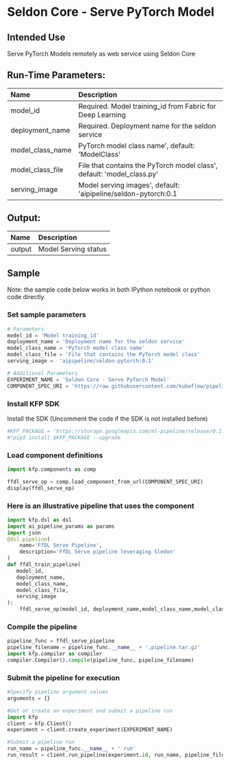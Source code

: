 # Seldon Core - Serve PyTorch Model

## Intended Use
Serve PyTorch Models remotely as web service using Seldon Core
  
## Run-Time Parameters:
Name | Description
:--- | :----------
model_id | Required. Model training_id from Fabric for Deep Learning
deployment_name | Required. Deployment name for the seldon service
model_class_name | PyTorch model class name', default: 'ModelClass'
model_class_file | File that contains the PyTorch model class', default: 'model_class.py'
serving_image | Model serving images', default: 'aipipeline/seldon-pytorch:0.1

## Output:
Name | Description
:--- | :----------
output | Model Serving status

## Sample

Note: the sample code below works in both IPython notebook or python code directly.

### Set sample parameters
```python
# Parameters
model_id = 'Model training_id'
deployment_name = 'Deployment name for the seldon service'
model_class_name = 'PyTorch model class name'
model_class_file = 'File that contains the PyTorch model class'
serving_image =  'aipipeline/seldon-pytorch:0.1'
```

```python
# Additional Parameters
EXPERIMENT_NAME = 'Seldon Core - Serve PyTorch Model'
COMPONENT_SPEC_URI = 'https://raw.githubusercontent.com/kubeflow/pipelines/dbf05e347a70b734175933b88986f5003369ef99/components/ibm-components/ffdl/serve/component.yaml'

```

### Install KFP SDK
Install the SDK (Uncomment the code if the SDK is not installed before)


```python
#KFP_PACKAGE = 'https://storage.googleapis.com/ml-pipeline/release/0.1.12/kfp.tar.gz'
#!pip3 install $KFP_PACKAGE --upgrade
```
### Load component definitions


```python
import kfp.components as comp

ffdl_serve_op = comp.load_component_from_url(COMPONENT_SPEC_URI)
display(ffdl_serve_op)
```

### Here is an illustrative pipeline that uses the component


```python
import kfp.dsl as dsl
import ai_pipeline_params as params
import json
@dsl.pipeline(
    name='FfDL Serve Pipeline',
    description='FfDL Serve pipeline leveraging Sledon'
)
def ffdl_train_pipeline(
   model_id,
   deployment_name,
   model_class_name,
   model_class_file,
   serving_image
):
    ffdl_serve_op(model_id, deployment_name,model_class_name,model_class_file,serving_image).apply(params.use_ai_pipeline_params('kfp-creds'))
```

### Compile the pipeline


```python
pipeline_func = ffdl_serve_pipeline
pipeline_filename = pipeline_func.__name__ + '.pipeline.tar.gz'
import kfp.compiler as compiler
compiler.Compiler().compile(pipeline_func, pipeline_filename)
```

### Submit the pipeline for execution


```python
#Specify pipeline argument values
arguments = {}

#Get or create an experiment and submit a pipeline run
import kfp
client = kfp.Client()
experiment = client.create_experiment(EXPERIMENT_NAME)

#Submit a pipeline run
run_name = pipeline_func.__name__ + ' run'
run_result = client.run_pipeline(experiment.id, run_name, pipeline_filename, arguments)
```
